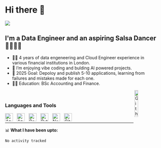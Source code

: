 # Hi there 👋

<img src="https://readme-typing-svg.herokuapp.com/?lines=Welcome!+👋;I+am+Shijo;Nice+to+meet+you!&center=true&size=30">

## I'm a Data Engineer and an aspiring Salsa Dancer 🏃🏾‍♂️💃 
- 👨‍💻 4 years of data engeneering and Cloud Engineer experience in various financial institutions in London.
- 🌱 I’m enjoying vibe coding and bulding AI powered projects.
- 🥅 2025 Goal: Depoloy and publish 5-10 applications, learning from failures and mistakes made for each one.    
- 👨‍🏫 Education: BSc Accounting and Finance.

<img width="15%" align="right" alt="Github Image" src="https://github.com/SP-XD/SP-XD/blob/main/images/Developer.gif?raw=true" /><br>
### Languages and Tools
<img align="left" alt="Azure DevOps" width="26px" src="http://code.benco.io/icon-collection/azure-icons/Azure-DevOps.svg" style="padding-right:10px;" />
<img align="left" alt="Azure Synapse" width="26px" src="http://code.benco.io/icon-collection/azure-icons/Azure-SQL-Server-Stretch-Databases.svg" style="padding-right:10px;" />
<img align="left" alt="Data Factory" width="26px" src="http://code.benco.io/icon-collection/azure-icons/Data-Factory.svg" style="padding-right:10px;" />
<img align="left" alt="Python" width="26px" src="https://www.vectorlogo.zone/logos/python/python-icon.svg" style="padding-right:10px;" />
<img align="left" alt="Ne04j" width="26px" src="https://www.vectorlogo.zone/logos/neo4j/neo4j-icon.svg" style="padding-right:10px;" />
<img align="left" alt="Git" width="26px" src="https://www.vectorlogo.zone/logos/git-scm/git-scm-icon.svg" style="padding-right:10px;" />
<br />

---

📊 **What I have been upto:**
<!--START_SECTION:waka-->

```text
No activity tracked
```

<!--END_SECTION:waka-->

